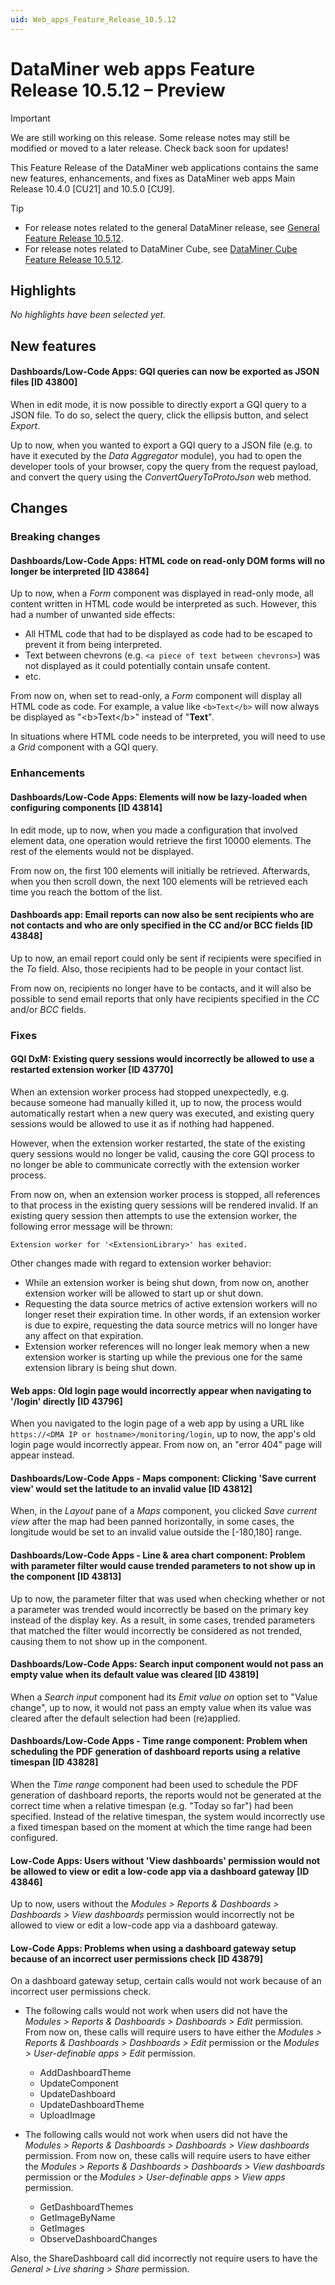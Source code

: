 ```yaml
---
uid: Web_apps_Feature_Release_10.5.12
---
```


# DataMiner web apps Feature Release 10.5.12 – Preview

> [!IMPORTANT]
> We are still working on this release. Some release notes may still be modified or moved to a later release. Check back soon for updates!

This Feature Release of the DataMiner web applications contains the same new features, enhancements, and fixes as DataMiner web apps Main Release 10.4.0 [CU21] and 10.5.0 [CU9].

> [!TIP]
>
> - For release notes related to the general DataMiner release, see [General Feature Release 10.5.12](xref:General_Feature_Release_10.5.12).
> - For release notes related to DataMiner Cube, see [DataMiner Cube Feature Release 10.5.12](xref:Cube_Feature_Release_10.5.12).

## Highlights

*No highlights have been selected yet.*

## New features

#### Dashboards/Low-Code Apps: GQI queries can now be exported as JSON files [ID 43800]

<!-- MR 10.4.0 [CU21] / 10.5.0 [CU9] - FR 10.5.12 -->

When in edit mode, it is now possible to directly export a GQI query to a JSON file. To do so, select the query, click the ellipsis button, and select *Export*.

Up to now, when you wanted to export a GQI query to a JSON file (e.g. to have it executed by the *Data Aggregator* module), you had to open the developer tools of your browser, copy the query from the request payload, and convert the query using the *ConvertQueryToProtoJson* web method.

## Changes

### Breaking changes

#### Dashboards/Low-Code Apps: HTML code on read-only DOM forms will no longer be interpreted [ID 43864]

<!-- MR 10.4.0 [CU21] / 10.5.0 [CU9] - FR 10.5.12 -->

Up to now, when a *Form* component was displayed in read-only mode, all content written in HTML code would be interpreted as such. However, this had a number of unwanted side effects:

- All HTML code that had to be displayed as code had to be escaped to prevent it from being interpreted.
- Text between chevrons (e.g. `<a piece of text between chevrons>`) was not displayed as it could potentially contain unsafe content.
- etc.

From now on, when set to read-only, a *Form* component will display all HTML code as code. For example, a value like `<b>Text</b>` will now always be displayed as "\<b\>Text\</b\>" instead of "**Text**".

In situations where HTML code needs to be interpreted, you will need to use a *Grid* component with a GQI query.

### Enhancements

#### Dashboards/Low-Code Apps: Elements will now be lazy-loaded when configuring components [ID 43814]

<!-- MR 10.4.0 [CU21] / 10.5.0 [CU9] - FR 10.5.12 -->

In edit mode, up to now, when you made a configuration that involved element data, one operation would retrieve the first 10000 elements. The rest of the elements would not be displayed.

From now on, the first 100 elements will initially be retrieved. Afterwards, when you then scroll down, the next 100 elements will be retrieved each time you reach the bottom of the list.

#### Dashboards app: Email reports can now also be sent recipients who are not contacts and who are only specified in the CC and/or BCC fields [ID 43848]

<!-- MR 10.4.0 [CU21] / 10.5.0 [CU9] - FR 10.5.12 -->

Up to now, an email report could only be sent if recipients were specified in the *To* field. Also, those recipients had to be people in your contact list.

From now on, recipients no longer have to be contacts, and it will also be possible to send email reports that only have recipients specified in the *CC* and/or *BCC* fields.

### Fixes

#### GQI DxM: Existing query sessions would incorrectly be allowed to use a restarted extension worker [ID 43770]

<!-- MR 10.5.0 [CU9] - FR 10.5.12 -->

When an extension worker process had stopped unexpectedly, e.g. because someone had manually killed it, up to now, the process would automatically restart when a new query was executed, and existing query sessions would be allowed to use it as if nothing had happened.

However, when the extension worker restarted, the state of the existing query sessions would no longer be valid, causing the core GQI process to no longer be able to communicate correctly with the extension worker process.

From now on, when an extension worker process is stopped, all references to that process in the existing query sessions will be rendered invalid. If an existing query session then attempts to use the extension worker, the following error message will be thrown:

`Extension worker for '<ExtensionLibrary>' has exited.`

Other changes made with regard to extension worker behavior:

- While an extension worker is being shut down, from now on, another extension worker will be allowed to start up or shut down.
- Requesting the data source metrics of active extension workers will no longer reset their expiration time. In other words, if an extension worker is due to expire, requesting the data source metrics will no longer have any affect on that expiration.
- Extension worker references will no longer leak memory when a new extension worker is starting up while the previous one for the same extension library is being shut down.

#### Web apps: Old login page would incorrectly appear when navigating to '/login' directly [ID 43796]

<!-- MR 10.4.0 [CU21] / 10.5.0 [CU9] - FR 10.5.12 -->

When you navigated to the login page of a web app by using a URL like `https://<DMA IP or hostname>/monitoring/login`, up to now, the app's old login page would incorrectly appear. From now on, an "error 404" page will appear instead.

#### Dashboards/Low-Code Apps - Maps component: Clicking 'Save current view' would set the latitude to an invalid value [ID 43812]

<!-- MR 10.4.0 [CU21] / 10.5.0 [CU9] - FR 10.5.12 -->

When, in the *Layout* pane of a *Maps* component, you clicked *Save current view* after the map had been panned horizontally, in some cases, the longitude would be set to an invalid value outside the [-180,180] range.

#### Dashboards/Low-Code Apps - Line & area chart component: Problem with parameter filter would cause trended parameters to not show up in the component [ID 43813]

<!-- MR 10.4.0 [CU21] / 10.5.0 [CU9] - FR 10.5.12 -->

Up to now, the parameter filter that was used when checking whether or not a parameter was trended would incorrectly be based on the primary key instead of the display key. As a result, in some cases, trended parameters that matched the filter would incorrectly be considered as not trended, causing them to not show up in the component.

#### Dashboards/Low-Code Apps: Search input component would not pass an empty value when its default value was cleared [ID 43819]

<!-- MR 10.4.0 [CU21] / 10.5.0 [CU9] - FR 10.5.12 -->

When a *Search input* component had its *Emit value on* option set to "Value change", up to now, it would not pass an empty value when its value was cleared after the default selection had been (re)applied.

#### Dashboards/Low-Code Apps - Time range component: Problem when scheduling the PDF generation of dashboard reports using a relative timespan [ID 43828]

<!-- MR 10.4.0 [CU21] / 10.5.0 [CU9] - FR 10.5.12 -->

When the *Time range* component had been used to schedule the PDF generation of dashboard reports, the reports would not be generated at the correct time when a relative timespan (e.g. "Today so far") had been specified. Instead of the relative timespan, the system would incorrectly use a fixed timespan based on the moment at which the time range had been configured.

#### Low-Code Apps: Users without 'View dashboards' permission would not be allowed to view or edit a low-code app via a dashboard gateway [ID 43846]

<!-- MR 10.4.0 [CU21] / 10.5.0 [CU9] - FR 10.5.12 -->

Up to now, users without the *Modules > Reports & Dashboards > Dashboards > View dashboards* permission would incorrectly not be allowed to view or edit a low-code app via a dashboard gateway.

#### Low-Code Apps: Problems when using a dashboard gateway setup because of an incorrect user permissions check [ID 43879]

<!-- MR 10.4.0 [CU21] / 10.5.0 [CU9] - FR 10.5.12 -->

On a dashboard gateway setup, certain calls would not work because of an incorrect user permissions check.

- The following calls would not work when users did not have the *Modules > Reports & Dashboards > Dashboards > Edit* permission. From now on, these calls will require users to have either the *Modules > Reports & Dashboards > Dashboards > Edit* permission or the *Modules > User-definable apps > Edit* permission.

  - AddDashboardTheme
  - UpdateComponent
  - UpdateDashboard
  - UpdateDashboardTheme
  - UploadImage

- The following calls would not work when users did not have the *Modules > Reports & Dashboards > Dashboards > View dashboards* permission. From now on, these calls will require users to have either the *Modules > Reports & Dashboards > Dashboards > View dashboards* permission or the *Modules > User-definable apps > View apps* permission.

  - GetDashboardThemes
  - GetImageByName
  - GetImages
  - ObserveDashboardChanges

Also, the ShareDashboard call did incorrectly not require users to have the *General > Live sharing > Share* permission.

